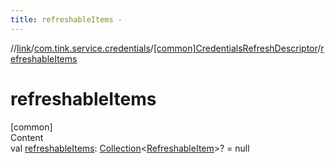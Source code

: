 ```yaml
---
title: refreshableItems -
---
```

//[link](../../index.md)/[com.tink.service.credentials](../index.md)/[[common]CredentialsRefreshDescriptor](index.md)/[refreshableItems](refreshable-items.md)



# refreshableItems  
[common]  
Content  
val [refreshableItems](refreshable-items.md): [Collection](https://kotlinlang.org/api/latest/jvm/stdlib/kotlin.collections/-collection/index.html)<[RefreshableItem](../../com.tink.model.credentials/[common]-refreshable-item/index.md)>? = null  



